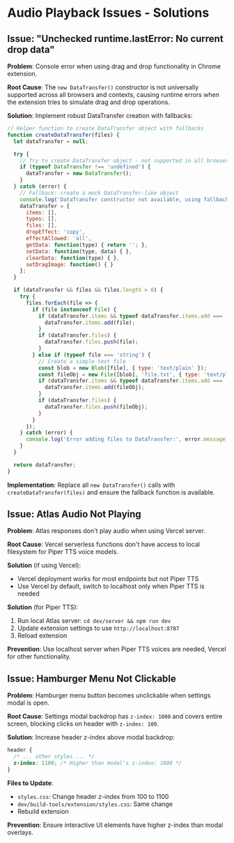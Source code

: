 # Audio Playback Issues - Solutions

## Issue: "Unchecked runtime.lastError: No current drop data"

**Problem**: Console error when using drag and drop functionality in Chrome extension.

**Root Cause**: The `new DataTransfer()` constructor is not universally supported across all browsers and contexts, causing runtime errors when the extension tries to simulate drag and drop operations.

**Solution**: Implement robust DataTransfer creation with fallbacks:

```javascript
// Helper function to create DataTransfer object with fallbacks
function createDataTransfer(files) {
  let dataTransfer = null;

  try {
    // Try to create DataTransfer object - not supported in all browsers
    if (typeof DataTransfer !== 'undefined') {
      dataTransfer = new DataTransfer();
    }
  } catch (error) {
    // Fallback: create a mock DataTransfer-like object
    console.log('DataTransfer constructor not available, using fallback');
    dataTransfer = {
      items: [],
      types: [],
      files: [],
      dropEffect: 'copy',
      effectAllowed: 'all',
      getData: function(type) { return ''; },
      setData: function(type, data) { },
      clearData: function(type) { },
      setDragImage: function() { }
    };
  }

  if (dataTransfer && files && files.length > 0) {
    try {
      files.forEach(file => {
        if (file instanceof File) {
          if (dataTransfer.items && typeof dataTransfer.items.add === 'function') {
            dataTransfer.items.add(file);
          }
          if (dataTransfer.files) {
            dataTransfer.files.push(file);
          }
        } else if (typeof file === 'string') {
          // Create a simple text file
          const blob = new Blob([file], { type: 'text/plain' });
          const fileObj = new File([blob], 'file.txt', { type: 'text/plain' });
          if (dataTransfer.items && typeof dataTransfer.items.add === 'function') {
            dataTransfer.items.add(fileObj);
          }
          if (dataTransfer.files) {
            dataTransfer.files.push(fileObj);
          }
        }
      });
    } catch (error) {
      console.log('Error adding files to DataTransfer:', error.message);
    }
  }

  return dataTransfer;
}
```

**Implementation**: Replace all `new DataTransfer()` calls with `createDataTransfer(files)` and ensure the fallback function is available.

## Issue: Atlas Audio Not Playing

**Problem**: Atlas responses don't play audio when using Vercel server.

**Root Cause**: Vercel serverless functions don't have access to local filesystem for Piper TTS voice models.

**Solution** (if using Vercel):
- Vercel deployment works for most endpoints but not Piper TTS
- Use Vercel by default, switch to localhost only when Piper TTS is needed

**Solution** (for Piper TTS):
1. Run local Atlas server: `cd dev/server && npm run dev`
2. Update extension settings to use `http://localhost:8787`
3. Reload extension

**Prevention**: Use localhost server when Piper TTS voices are needed, Vercel for other functionality.

## Issue: Hamburger Menu Not Clickable

**Problem**: Hamburger menu button becomes unclickable when settings modal is open.

**Root Cause**: Settings modal backdrop has `z-index: 1000` and covers entire screen, blocking clicks on header with `z-index: 100`.

**Solution**: Increase header z-index above modal backdrop:

```css
header {
  /* ... other styles ... */
  z-index: 1100; /* Higher than modal's z-index: 1000 */
}
```

**Files to Update**:
- `styles.css`: Change header z-index from 100 to 1100
- `dev/build-tools/extension/styles.css`: Same change
- Rebuild extension

**Prevention**: Ensure interactive UI elements have higher z-index than modal overlays.

